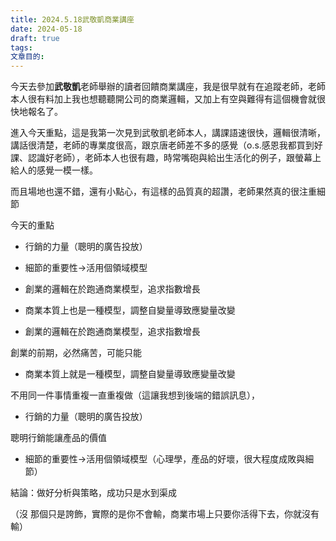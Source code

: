 ```yaml
---
title: 2024.5.18武敬凱商業講座
date: 2024-05-18
draft: true
tags: 
文章目的:
---
```

今天去參加**武敬凱**老師舉辦的讀者回饋商業講座，我是很早就有在追蹤老師，老師本人很有料加上我也想聽聽開公司的商業邏輯，又加上有空與難得有這個機會就很快地報名了。

進入今天重點，這是我第一次見到武敬凱老師本人，講課語速很快，邏輯很清晰，講話很清楚，老師的專業度很高，跟京唐老師差不多的感覺（o.s.感恩我都買到好課、認識好老師），老師本人也很有趣，時常嘴砲與給出生活化的例子，跟螢幕上給人的感覺一模一樣。

而且場地也還不錯，還有小點心，有這樣的品質真的超讚，老師果然真的很注重細節

今天的重點

- 行銷的力量（聰明的廣告投放）
    

- 細節的重要性→活用個領域模型
    

- 創業的邏輯在於跑通商業模型，追求指數增長
    

- 商業本質上也是一種模型，調整自變量導致應變量改變
    

- 創業的邏輯在於跑通商業模型，追求指數增長
    

創業的前期，必然痛苦，可能只能

- 商業本質上就是一種模型，調整自變量導致應變量改變
    

不用同一件事情重複一直重複做（這讓我想到後端的錯誤訊息），

- 行銷的力量（聰明的廣告投放）
    

聰明行銷能讓產品的價值

- 細節的重要性→活用個領域模型（心理學，產品的好壞，很大程度成敗與細節）
    

結論：做好分析與策略，成功只是水到渠成

（沒 那個只是誇飾，實際的是你不會輸，商業市場上只要你活得下去，你就沒有輸）